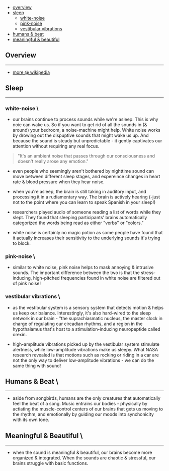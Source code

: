 * [overview](#overview)
* [sleep](#sleep)
	* [white-noise](#white-noise)
	* [pink-noise](#pink-noise)
	* [vestibular vibrations](#vestibular-vibrations)
* [humans & beat](#humans&beat)
* [meaningful & beautiful](#meaningful&beautiful)

## Overview <a name="overview"></a>

---

* [more @ wikipedia](https://en.wikipedia.org/wiki/Psychoacoustics)

## Sleep

---

### white-noise <a name="white-noise"></a>\

* our brains continue to process sounds while we're asleep. This is why noie can wake us.  So if you want to get rid of all the sounds in (& around) your bedroom, a noise-machine might help.  White noise works by drowing out the dispuptive sounds that might wake us up.  And because the sound is steady but unpredictable - it gently captivates our attention without requiring any real focus.

> "It's an ambient noise that passes through our consciousness and doesn't really arose any emotion."

* even people who seemingly aren't bothered by nighttime sound can move between different sleep stages, and expereince changes in heart rate & blood pressure when they hear noise.

* when you're asleep, the brain is still taking in auditory input, and processing it in a rudiamentary way.  The brain is actively hearing (-just not to the point where you can learn to speak Spanish in your sleep!)

* researchers played audio of someone reading a list of words while they slept.  They found that sleeping participants' brains automatically categorized the words being read as either "verbs" or "colors."

* white noise is certainly no magic potion as some people have found that it actually increases their sensitivity to the underlying sounds it's trying to block.

### pink-noise <a name="pink-noise"></a>\

* similar to white noise, pink noise helps to mask annoying & intrusive sounds.  The important difference between the two is that the stress-inducing, high-pitched frequencies found in white noise are filtered out of pink noise!

### vestibular vibrations <a name="vestibular-vibrations"></a>\

* as the vestibular system is a sensory system that detects motion & helps us keep our balance.  Interestingly, it's also hard-wired to the sleep network in our brain - "the suprachiasmatic nucleus, the master clock in charge of regulating our circadian rhythms, and a region in the hypothalamus that's host to a stimulation-inducing neuropeptide called orexin.

* high-amplitude vibrations picked up by the vestibular system stimulate alertness, while low-amplitude vibrations make us sleepy.  What NASA research revealed is that motions such as rocking or riding in a car are not the only way to deliver low-amplitude vibrations - we can do the same thing with sound!

## Humans & Beat <a name="humans&beat"></a>\

---

* aside from songbirds, humans are the only creatures that automatically feel the beat of a song.  Music entrains our bodies - physically by actiating the muscle-control centers of our brains that gets us moving to the rhythm, and emotionally by guiding our moods into synchonicity with its own tone.

## Meaningful & Beautiful <a name="meaningful&beautiful"></a>\

---

* when the sound is meaningful & beautiful, our brains become more organized & integrated.  When the sounds are chaotic & stressful, our brains struggle with basic functions.